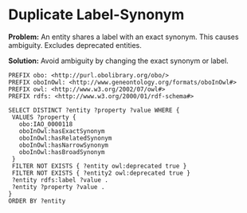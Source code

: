 # Duplicate Label-Synonym

**Problem:** An entity shares a label with an exact synonym. This causes ambiguity. Excludes deprecated entities.

**Solution:** Avoid ambiguity by changing the exact synonym or label.

```sparql
PREFIX obo: <http://purl.obolibrary.org/obo/>
PREFIX oboInOwl: <http://www.geneontology.org/formats/oboInOwl#>
PREFIX owl: <http://www.w3.org/2002/07/owl#>
PREFIX rdfs: <http://www.w3.org/2000/01/rdf-schema#>

SELECT DISTINCT ?entity ?property ?value WHERE {
 VALUES ?property {
   obo:IAO_0000118
   oboInOwl:hasExactSynonym
   oboInOwl:hasRelatedSynonym
   oboInOwl:hasNarrowSynonym
   oboInOwl:hasBroadSynonym
 }
 FILTER NOT EXISTS { ?entity owl:deprecated true }
 FILTER NOT EXISTS { ?entity2 owl:deprecated true }
 ?entity rdfs:label ?value .
 ?entity ?property ?value .
}
ORDER BY ?entity
```
